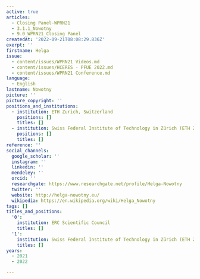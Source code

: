 ```yaml
---
active: true
articles:
  - Closing Panel-WPRN21
  - 3.1.1_Nowotny
  - 9.0_WPRN21_Closing Panel
createdAt: '2022-09-21T08:08:29.836Z'
exerpt: ''
firstname: Helga
issue:
  - content/issues/WPRN21 Videos.md
  - content/issues/HCERES - PFUE 2022.md
  - content/issues/WPRN21 Conference.md
language:
  - English
lastname: Nowotny
picture: ''
picture_copyright: ''
positions_and_institutions:
  - institution: ETH Zurich, Switzerland
    positions: []
    titles: []
  - institution: Swiss Federal Institute of Technology in Zürich (ETH Zurich), Switzerland
    positions: []
    titles: []
reference: ''
social_channels:
  google_scholar: ''
  instagram: ''
  linkedin: ''
  mendeley: ''
  orcid: ''
  researchgate: https://www.researchgate.net/profile/Helga-Nowotny
  twitter: ''
  website: http://helga-nowotny.eu/
  wikipedia: https://en.wikipedia.org/wiki/Helga_Nowotny
tags: []
titles_and_positions:
  '0':
    institution: ERC Scientific Council
    titles: []
  '1':
    institution: Swiss Federal Institute of Technology in Zürich (ETH Zurich), Switzerland
    titles: []
years:
  - 2021
  - 2022

---
```

